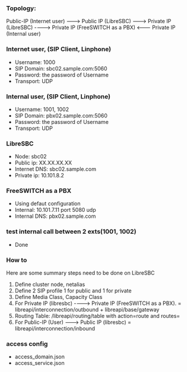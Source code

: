 ### Topology:

Public-IP (Internet user) ---> Public IP (LibreSBC) ---> Private IP (LibreSBC) ----> Private IP (FreeSWITCH as a PBX) <--- Private IP (Internal user)


### Internet user, (SIP Client, Linphone)

* Username: 1000
* SIP Domain: sbc02.sample.com:5060
* Password: the password of Username
* Transport: UDP

### Internal user, (SIP Client, Linphone)

* Username: 1001, 1002
* SIP Domain: pbx02.sample.com:5060
* Password: the password of Username
* Transport: UDP

### LibreSBC

* Node: sbc02
* Public ip: XX.XX.XX.XX
* Internet DNS: sbc02.sample.com
* Private ip: 10.101.8.2

### FreeSWITCH as a PBX

* Using defaut configuration
* Internal: 10.101.7.11 port 5080 udp
* Internal DNS: pbx02.sample.com

### test internal call between 2 exts(1001, 1002)

* Done

### How to

Here are some summary steps need to be done on LibreSBC

1. Define cluster node, netalias
2. Define 2 SIP profile 1 for public and 1 for private
3. Define Media Class, Capacity Class
4. For Private IP (libresbc) ----> Private IP (FreeSWITCH as a PBX). = libreapi/interconnection/outbound + libreapi/base/gateway
5. Routing Table: /libreapi/routing/table with action=route and routes=<outbound-connection-in-step-4>
6. For Public-IP (User) ---> Public IP (libresbc) = libreapi/interconnection/inbound

### access config

* access_domain.json
* access_service.json
